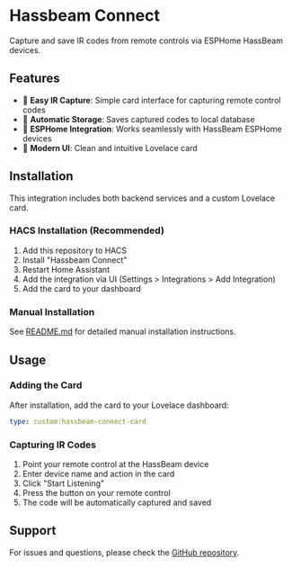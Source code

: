 # Hassbeam Connect

Capture and save IR codes from remote controls via ESPHome HassBeam devices.

## Features

- 🎯 **Easy IR Capture**: Simple card interface for capturing remote control codes
- 💾 **Automatic Storage**: Saves captured codes to local database  
- 🔧 **ESPHome Integration**: Works seamlessly with HassBeam ESPHome devices
- 🎨 **Modern UI**: Clean and intuitive Lovelace card

## Installation

This integration includes both backend services and a custom Lovelace card.

### HACS Installation (Recommended)

1. Add this repository to HACS
2. Install "Hassbeam Connect"
3. Restart Home Assistant
4. Add the integration via UI (Settings > Integrations > Add Integration)
5. Add the card to your dashboard

### Manual Installation

See [README.md](./README.md) for detailed manual installation instructions.

## Usage

### Adding the Card

After installation, add the card to your Lovelace dashboard:

```yaml
type: custom:hassbeam-connect-card
```

### Capturing IR Codes

1. Point your remote control at the HassBeam device
2. Enter device name and action in the card
3. Click "Start Listening"
4. Press the button on your remote control
5. The code will be automatically captured and saved

## Support

For issues and questions, please check the [GitHub repository](https://github.com/yourusername/hassbeam-connect).
